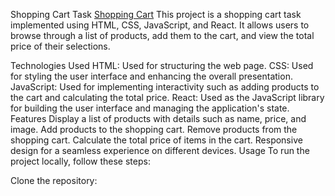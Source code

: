 Shopping Cart Task [Shopping Cart](https://cosmic-mochi-355b9e.netlify.app/)
This project is a shopping cart task implemented using HTML, CSS, JavaScript, and React. It allows users to browse through a list of products, add them to the cart, and view the total price of their selections.

Technologies Used
HTML: Used for structuring the web page.
CSS: Used for styling the user interface and enhancing the overall presentation.
JavaScript: Used for implementing interactivity such as adding products to the cart and calculating the total price.
React: Used as the JavaScript library for building the user interface and managing the application's state.
Features
Display a list of products with details such as name, price, and image.
Add products to the shopping cart.
Remove products from the shopping cart.
Calculate the total price of items in the cart.
Responsive design for a seamless experience on different devices.
Usage
To run the project locally, follow these steps:

Clone the repository:
